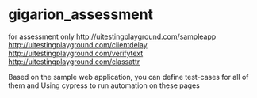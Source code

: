# gigarion_assessment
for assessment only
http://uitestingplayground.com/sampleapp
http://uitestingplayground.com/clientdelay
http://uitestingplayground.com/verifytext
http://uitestingplayground.com/classattr

Based on the sample web application, you can define test-cases for all of them and Using cypress to run automation on these pages

